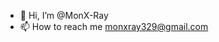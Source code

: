 - 👋 Hi, I’m @MonX-Ray
- 📫 How to reach me monxray329@gmail.com

<!---
antX-Ray/antX-Ray is a ✨ special ✨ repository because its `README.md` (this file) appears on your GitHub profile.
You can click the Preview link to take a look at your changes.
--->
